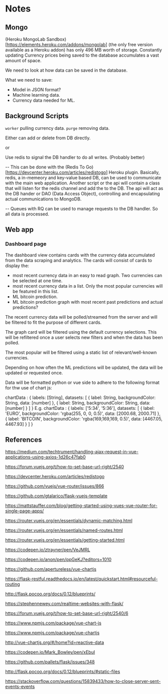 # Notes

## Mongo

(Heroku MongoLab Sandbox)[https://elements.heroku.com/addons/mongolab] (the only free version available as a Heroku addon) has only 496 MB worth of storage. Constantly updating Currency prices being saved to the database accumulates a vast amount of space. 

We need to look at how data can be saved in the database. 

What we need to save:

+ Model in JSON format?
+ Machine learning data.
+ Currency data needed for ML.

## Background Scripts

```worker``` pulling currency data.
```purge``` removing data.

Either can add or delete from DB directly.

or

Use redis to signal the DB handler to do all writes. (Probably better)

-- This can be done with the (Redis To Go)[https://devcenter.heroku.com/articles/redistogo] Heroku plugin. Basically, redis, a in-memeory and key-value based DB, can be used to communicate with the main web application. Another script or the api will contain a class that will listen for the redis channel and add the to the DB. The api will act as the DB hander or DAO (Data Access Object), controlling and encapsulating actual communications to MongoDB. 

-- Queues with RQ can be used to manage requests to the DB handler. So all data is processed.

## Web app

### Dashboard page

The dashboard view contains cards with the currency data accumulated from the data scraping and analytics. The cards will consist of cards to display the:

- most recent currency data in an easy to read graph. Two currencies can be selected at one time.
- most recent currency data in a list. Only the most popular currencies will be featured in this list.
- ML bitcoin prediction.
- ML bitcoin prediction graph with most recent past predictions and actual predictions?

The recent currency data will be polled/streamed from the server and will be filtered to fit the purpose of different cards.

The graph card will be filtered using the default currency selections. This will be refiltered once a user selects new
filters and when the data has been polled. 

The most popular will be filtered using a static list of relevant/well-known currencies. 

Depending on how often the ML predictions will be updated, the data will be updated or requested once.

Data will be formatted python or vue side to adhere to the following format for thw use of chart js:

 chartData : {
        labels: [String],
        datasets: [
          {
            label: String,
            backgroundColor: String,
            data: [number]
          },
          {
            label: String,
            backgroundColor: String,
            data: [number]
          }
        ]
      }
E.g.
 chartData : {
        labels: ['5:34', '5:36'],
        datasets: [
          {
            label: 'EURO',
            backgroundColor: 'rgba(255, 0, 0, 0.5)',
            data: [2000.68, 2000.71]
          },
          {
            label: 'BITCOIN',
            backgroundColor: 'rgba(169,169,169, 0.5)',
            data: [4467.05, 4467.93]
          }
        ]
      }

## References

https://medium.com/techtrument/handling-ajax-request-in-vue-applications-using-axios-1d26c47fab0

https://forum.vuejs.org/t/how-to-set-base-url-right/2540

https://devcenter.heroku.com/articles/redistogo

https://github.com/vuejs/vue-router/issues/866

https://github.com/gtalarico/flask-vuejs-template

https://mattstauffer.com/blog/getting-started-using-vues-vue-router-for-single-page-apps/

https://router.vuejs.org/en/essentials/dynamic-matching.html

https://router.vuejs.org/en/essentials/named-routes.html

https://router.vuejs.org/en/essentials/getting-started.html

https://codepen.io/ztrayner/pen/VeJMRL

https://codepen.io/anon/pen/ppGeKJ?editors=1010

https://github.com/apertureless/vue-chartjs

https://flask-restful.readthedocs.io/en/latest/quickstart.html#resourceful-routing

http://flask.pocoo.org/docs/0.12/blueprints/

https://stephennewey.com/realtime-websites-with-flask/

https://forum.vuejs.org/t/how-to-set-base-url-right/2540/6

https://www.npmjs.com/package/vue-chart-js

https://www.npmjs.com/package/vue-chartjs

http://vue-chartjs.org/#/home?id=reactive-data

https://codepen.io/Mark_Bowley/pen/xEbuI

https://github.com/pallets/flask/issues/348

http://flask.pocoo.org/docs/0.12/blueprints/#static-files

https://stackoverflow.com/questions/15839433/how-to-close-server-sent-events-events